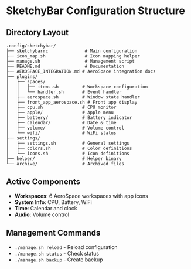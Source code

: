 # SketchyBar Configuration Structure

## Directory Layout
```
.config/sketchybar/
├── sketchybarrc              # Main configuration
├── icon_map.sh               # Icon mapping helper
├── manage.sh                 # Management script
├── README.md                 # Documentation
├── AEROSPACE_INTEGRATION.md # AeroSpace integration docs
├── plugins/
│   ├── spaces/
│   │   ├── items.sh         # Workspace configuration
│   │   └── handler.sh       # Event handler
│   ├── aerospace.sh         # Window state handler
│   ├── front_app_aerospace.sh # Front app display
│   ├── cpu.sh               # CPU monitor
│   ├── apple/               # Apple menu
│   ├── battery/             # Battery indicator
│   ├── calendar/            # Date & time
│   ├── volume/              # Volume control
│   └── wifi/                # WiFi status
├── settings/
│   ├── settings.sh          # General settings
│   ├── colors.sh            # Color definitions
│   └── icons.sh             # Icon definitions
├── helper/                  # Helper binary
└── archive/                 # Archived files
```

## Active Components
- **Workspaces**: 6 AeroSpace workspaces with app icons
- **System Info**: CPU, Battery, WiFi
- **Time**: Calendar and clock
- **Audio**: Volume control

## Management Commands
- `./manage.sh reload` - Reload configuration
- `./manage.sh status` - Check status
- `./manage.sh backup` - Create backup
